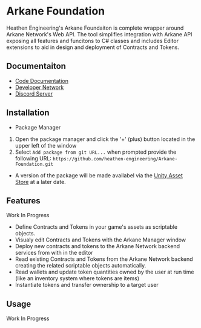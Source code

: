 # Arkane Foundation

Heathen Engineering's Arkane Foundaiton is complete wrapper around Arkane Network's Web API. The tool simplifies integration with Arkane API exposing all features and funcitons to C# classes and includes Editor extensions to aid in design and deployment of Contracts and Tokens.

## Documentaiton
* [Code Documentation](http://comingSoon)
* [Developer Network](http://comingSoon)
* [Discord Server](http://comingSoon)

## Installation
* Package Manager
1) Open the package manager and click the '+' (plus) button located in the upper left of the window
2) Select `Add package from git URL...` when prompted provide the following URL: `https://github.com/heathen-engineering/Arkane-Foundation.git`  

* A version of the package will be made availabel via the [Unity Asset Store](http://comingSoon) at a later date.  

## Features
Work In Progress

* Define Contracts and Tokens in your game's assets as scriptable objects.
* Visualy edit Contracts and Tokens with the Arkane Manager window
* Deploy new contracts and tokens to the Arkane Network backend services from with in the editor
* Read existing Contracts and Tokens from the Arkane Network backend creating the related scriptable objects automatically.
* Read wallets and update token quantities owned by the user at run time (like an inventory system where tokens are items)
* Instantiate tokens and transfer ownership to a target user

## Usage
Work In Progress

